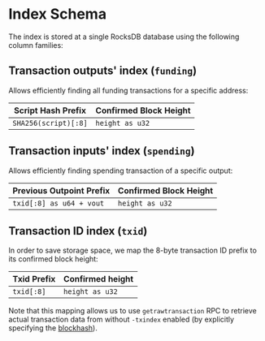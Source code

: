# Index Schema

The index is stored at a single RocksDB database using the following column families:

## Transaction outputs' index (`funding`)

Allows efficiently finding all funding transactions for a specific address:

|  Script Hash Prefix  | Confirmed Block Height |
| -------------------- | ---------------------- |
| `SHA256(script)[:8]` | `height as u32`        |

## Transaction inputs' index (`spending`)

Allows efficiently finding spending transaction of a specific output:

| Previous Outpoint Prefix | Confirmed Block Height |
| ------------------------ | ---------------------- |
| `txid[:8] as u64 + vout` | `height as u32`        |


## Transaction ID index (`txid`)

In order to save storage space, we map the 8-byte transaction ID prefix to its confirmed block height:

| Txid Prefix | Confirmed height |
| ----------- | ---------------- |
| `txid[:8]`  | `height as u32`  |

Note that this mapping allows us to use `getrawtransaction` RPC to retrieve actual transaction data from without `-txindex` enabled
(by explicitly specifying the [blockhash](https://github.com/bitcoin/bitcoin/commit/497d0e014cc79d46531d570e74e4aeae72db602d)).
